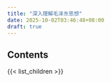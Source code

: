```yaml
---
title: "深入理解毛泽东思想"
date: 2025-10-02T03:46:48+08:00
draft: true
---
```


## Contents

{{< list_children >}}
